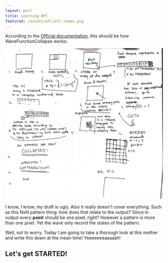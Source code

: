 ```yaml
---
layout: post
title: Learning WFC
featured: /assets/wfc/wfc-rooms.png
---
```


According to the [Official documentation](https://github.com/mxgmn/WaveFunctionCollapse), this should be how WaveFunctionCollapse works: 

![Comic draft](/assets/wfc/draft.jpeg)

I know, I know, my draft is ugly. Also it really doesn't cover everything. Such as this NxN pattern thing: how does that relate to the output? Since in output every __point__ should be one pixel, right? However a pattern is more than one pixel. Yet the wave only record the states of the pattern.

Well, not to worry. Today I am going to take a thorough look at this mother and write this down at the mean time! Yeeeeeeeaaaaah!

## Let's get STARTED!


